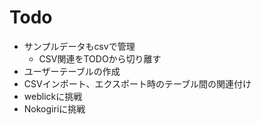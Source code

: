 # Todo

* サンプルデータもcsvで管理
  * CSV関連をTODOから切り離す
* ユーザーテーブルの作成
* CSVインポート、エクスポート時のテーブル間の関連付け
* weblickに挑戦
* Nokogiriに挑戦